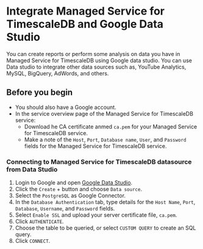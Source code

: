 
# Integrate Managed Service for TimescaleDB and Google Data Studio

You can create reports or perform some analysis on data you have in Managed
Service for TimescaleDB using Google data studio. You can use Data studio to
integrate other data sources such as, YouTube Analytics, MySQL, BigQuery,
AdWords, and others.

## Before you begin

*   You should also have a Google account.
*   In the service overview page of the Managed Service for TimescaleDB service:
    *   Download he CA certificate anmed `ca.pem` for your Managed Service for
        TimescaleDB service.
    *   Make a note of the `Host`, `Port`, `Database name`, `User`, and `Password`
        fields for the Managed Service for TimescaleDB service.

<Procedure>

### Connecting to Managed Service for TimescaleDB datasource from Data Studio

1.  Login to Google and open [Google Data Studio][google-data-studio].
1.  Click the `Create` + button and choose `Data source`.
1.  Select the `PostgreSQL` as Google Connector.
1.  In the `Database Authentication` tab, type details for the `Host Name`,
    `Port`, `Database`, `Username`, and `Password` fields.
1.  Select `Enable SSL` and upload your server certificate file, `ca.pem`.
1.  Click `AUTHENTICATE`.
1.  Choose the table to be queried, or select `CUSTOM QUERY` to create an SQL query.
1.  Click `CONNECT`.

</Procedure>

[google-data-studio]: https://datastudio.google.com/
